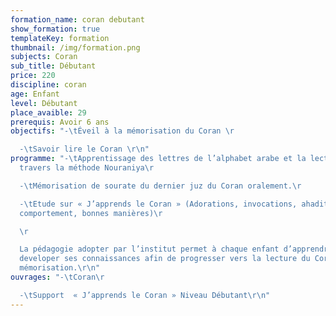 ```yaml
---
formation_name: coran debutant
show_formation: true
templateKey: formation
thumbnail: /img/formation.png
subjects: Coran
sub_title: Débutant
price: 220
discipline: coran
age: Enfant
level: Débutant
place_avaible: 29
prerequis: Avoir 6 ans
objectifs: "-\tÉveil à la mémorisation du Coran \r

  -\tSavoir lire le Coran \r\n"
programme: "-\tApprentissage des lettres de l’alphabet arabe et la lecture à
  travers la méthode Nouraniya\r

  -\tMémorisation de sourate du dernier juz du Coran oralement.\r

  -\tEtude sur « J’apprends le Coran » (Adorations, invocations, ahadith,
  comportement, bonnes manières)\r

  \r

  La pédagogie adopter par l’institut permet à chaque enfant d’apprendre et de
  developer ses connaissances afin de progresser vers la lecture du Coran et sa
  mémorisation.\r\n"
ouvrages: "-\tCoran\r

  -\tSupport  « J’apprends le Coran » Niveau Débutant\r\n"
---
```

